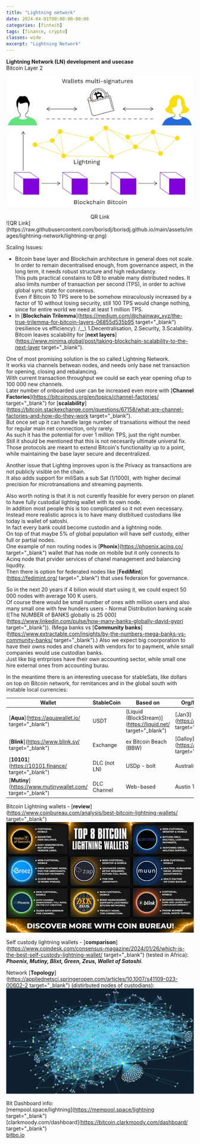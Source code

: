```yaml
---
title: "Lightning network"
date: 2024-04-01T00:00:00-00:00
categories: [fintech]
tags: [finance, crypto]
classes: wide
excerpt: "Lightning Network"
---
```


**Lightning Network (LN) development and usecase**<br>
Bitcoin Layer 2

![bitcoin-future](https://raw.githubusercontent.com/borisdj/borisdj.github.io/main/assets/images/lightning-network/lightning-model.jpg)

<center>QR Link</center>
![QR Link](https://raw.githubusercontent.com/borisdj/borisdj.github.io/main/assets/images/lightning-network/lightning-qr.png)

Scaling Issues:
* Bitcoin base layer and Blockchain architecture in general does not scale.  
In order to remain decentralised enough, from governance aspect, in the long term, it needs robust structure and high redundancy.  
This puts practical constains to DB to enable many distributed nodes. It also limits number of transaction per second (TPS), in order to achive global sync state for consensus.  
Even if Bitcoin 10 TPS were to be somehow miraculously increased by a factor of 10 without losing security, still 100 TPS would change nothing, since for entire world we need at least 1 million TPS.
* In [**Blockchain Trilemma**](https://medium.com/@chainway_xyz/the-true-trilemma-for-bitcoin-layers-06855d535b95 target="_blank") (resilience vs efficiency): /__\ 1.Decentralisation, 2.Security, 3.Scalability.  
Bitcoin leaves scalability for [**next layers**](https://www.minima.global/post/taking-blockchain-scalability-to-the-next-layer target="_blank").

One of most promising solution is the so called Lightning Network.  
It works via channels betwean nodes, and needs only base net transaction for opening, closing and rebalancing.  
With current transaction throughput we could se each year opening ofup to 100 000 new channels.  
Later number of onboarded user can be increased even more with [**Channel Factories**](https://bitcoinops.org/en/topics/channel-factories/ target="_blank") for [**scalability**](https://bitcoin.stackexchange.com/questions/67158/what-are-channel-factories-and-how-do-they-work target="_blank").  
But once set up it can handle large number of transations without the need for regular main net connection, only rarely.  
As such it has the potential for over 1 million TPS, just the right number.  
Still it should be mentioned that this is not necesarily ultimate univeral fix. Those protocols are meant to extend Bitcoin's functionality up to a point, while maintaining the base layer secure and decentralized.  

Another issue that Lightng improves upon is the Privacy as transactions are not publicly visible on the chain.  
It also adds support for miliSats a sub Sat (1/1000), with higher decimal precision for microtransations and streaming payments.  

Also worth noting is that it is not curently feasible for every person on planet to have fully custodial lightnig wallet with its own node.  
In addition most people this is too complicated so it not even necessary.  
Instead more realistic aprocs is to have many distbitued custodians like today is wallet of satoshi.  
In fact every bank could become custodin and a lightning node.  
On top of that maybe 5% of global population will have self custody, either full or partial nodes.  
One example of non routing nodes is [**Phonix**](https://phoenix.acinq.co/ target="_blank") wallet that has node on mobile but it only connects to Acinq node that prvider services of chanel management and balancing liqudity.  
Then there is option for federated nodes like [**FediMint**](https://fedimint.org/ target="_blank") that uses federaion for governance.  

So in the next 20 years if 4 bilion would start using it, we could expect 50 000 nodes with average 100 K users.  
Of course there would be small number of ones with million users and also many small one with few hunders users - Normal Distribution banking scale ([The NUMBER of BANKS globally is 25 000](https://www.linkedin.com/pulse/how-many-banks-globally-david-gyori target="_blank")). 
(Mega banks vs [**Community banks**](https://www.extractable.com/insights/by-the-numbers-mega-banks-vs-community-banks/ target="_blank").)
Also we expect big coorporation to have their owns nodes and chanels with vendors for to payment, while small companies would use custodian banks.  
Just like big entrprises have their own accounting sector, while small one hire external ones from accounting burau.  

In the meantime there is an interesting usecase for stableSats, like dollars on top on Bitcoin network, for remitances and in the global south with instable local currencies:

| Wallet | StableCoin | Based on| Org/location  |
| -----  | ---------- | ------- | ------------- |
| [**Aqua**](https://aquawallet.io/ target="_blank")  | USDT | [Liquid (BlockStream)](https://liquid.net/ target="_blank") | [Jan3](https://jan3.com/ target="_blank") |
| [**Blink**](https://www.blink.sv/ target="_blank")  | Exchange | ex Bitcoin Beach (BBW) | [Galloy](https://galoy.io/ target="_blank") |
| [**10101**](https://10101.finance/ target="_blank") | DLC (not LN) | USDp - bolt | Australia |
| [**Mutiny**](https://www.mutinywallet.com/ target="_blank") | DLC Channel | Web-based  | Austin TX |

Bitcoin Lightning wallets - [**review**](https://www.coinbureau.com/analysis/best-bitcoin-lightning-wallets/ target="_blank")  
![wallets](https://raw.githubusercontent.com/borisdj/borisdj.github.io/main/assets/images/lightning-network/lightning-wallets.jpg)

Self custody lightning wallets - [**comparison**](https://www.coindesk.com/consensus-magazine/2024/01/26/which-is-the-best-self-custody-lightning-wallet/ target="_blank") (tested in Africa):  
***Phoenix, Mutiny, Blixt, Green, Zeus, Wallet of Satoshi***.

Network [**Topology**](https://appliednetsci.springeropen.com/articles/10.1007/s41109-023-00602-2 target="_blank") (distirbuted nodes of custodians):  
![graph](https://raw.githubusercontent.com/borisdj/borisdj.github.io/main/assets/images/lightning-network/lightning-graph.jpg)

Bit Dashboard info:  
[mempool.space/lightning](https://mempool.space/lightning target="_blank")  
[clarkmoody.com/dashboard](https://bitcoin.clarkmoody.com/dashboard/ target="_blank")  
[bitbo.io](https://bitbo.io/target="_blank")  

